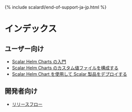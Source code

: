 {% include scalardl/end-of-support-ja-jp.html %}

# インデックス

## ユーザー向け
* [Scalar Helm Charts の入門](getting-started-scalar-helm-charts.md)
* [Scalar Helm Charts のカスタム値ファイルを構成する](configure-custom-values-file.md)
* [Scalar Helm Chart を使用して Scalar 製品をデプロイする](how-to-deploy-scalar-products.md)

## 開発者向け
* [リリースフロー](ReleaseFlow.md)
